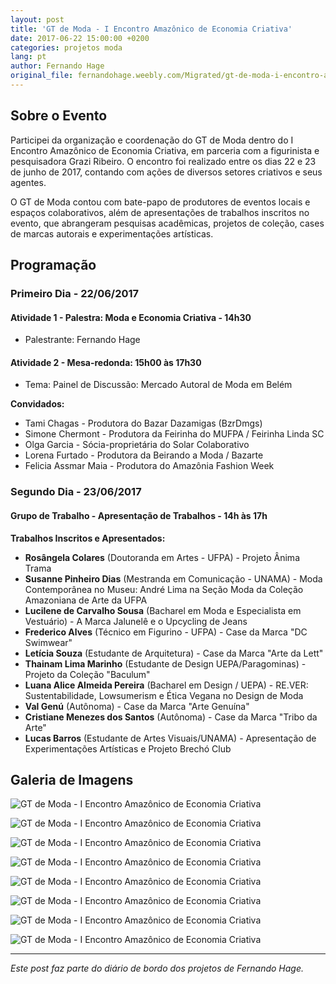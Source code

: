 ```yaml
---
layout: post
title: 'GT de Moda - I Encontro Amazônico de Economia Criativa'
date: 2017-06-22 15:00:00 +0200
categories: projetos moda
lang: pt
author: Fernando Hage
original_file: fernandohage.weebly.com/Migrated/gt-de-moda-i-encontro-amazonico-de-economia-criativa.html
---
```


## Sobre o Evento

Participei da organização e coordenação do GT de Moda dentro do I Encontro Amazônico de Economia Criativa, em parceria com a figurinista e pesquisadora Grazi Ribeiro. O encontro foi realizado entre os dias 22 e 23 de junho de 2017, contando com ações de diversos setores criativos e seus agentes.

O GT de Moda contou com bate-papo de produtores de eventos locais e espaços colaborativos, além de apresentações de trabalhos inscritos no evento, que abrangeram pesquisas acadêmicas, projetos de coleção, cases de marcas autorais e experimentações artísticas.

## Programação

### Primeiro Dia - 22/06/2017

#### Atividade 1 - Palestra: Moda e Economia Criativa - 14h30

- Palestrante: Fernando Hage

#### Atividade 2 - Mesa-redonda: 15h00 às 17h30

- Tema: Painel de Discussão: Mercado Autoral de Moda em Belém

**Convidados:**

- Tami Chagas - Produtora do Bazar Dazamigas (BzrDmgs)
- Simone Chermont - Produtora da Feirinha do MUFPA / Feirinha Linda SC
- Olga Garcia - Sócia-proprietária do Solar Colaborativo
- Lorena Furtado - Produtora da Beirando a Moda / Bazarte
- Felicia Assmar Maia - Produtora do Amazônia Fashion Week

### Segundo Dia - 23/06/2017

#### Grupo de Trabalho - Apresentação de Trabalhos - 14h às 17h

**Trabalhos Inscritos e Apresentados:**

- **Rosângela Colares** (Doutoranda em Artes - UFPA) - Projeto Ânima Trama
- **Susanne Pinheiro Dias** (Mestranda em Comunicação - UNAMA) - Moda Contemporânea no Museu: André Lima na Seção Moda da Coleção Amazoniana de Arte da UFPA
- **Lucilene de Carvalho Sousa** (Bacharel em Moda e Especialista em Vestuário) - A Marca Jalunelê e o Upcycling de Jeans
- **Frederico Alves** (Técnico em Figurino - UFPA) - Case da Marca "DC Swimwear"
- **Letícia Souza** (Estudante de Arquitetura) - Case da Marca "Arte da Lett"
- **Thainam Lima Marinho** (Estudante de Design UEPA/Paragominas) - Projeto da Coleção "Baculum"
- **Luana Alice Almeida Pereira** (Bacharel em Design / UEPA) - RE.VER: Sustentabilidade, Lowsumerism e Ética Vegana no Design de Moda
- **Val Genú** (Autônoma) - Case da Marca "Arte Genuína"
- **Cristiane Menezes dos Santos** (Autônoma) - Case da Marca "Tribo da Arte"
- **Lucas Barros** (Estudante de Artes Visuais/UNAMA) - Apresentação de Experimentações Artísticas e Projeto Brechó Club

## Galeria de Imagens

![GT de Moda - I Encontro Amazônico de Economia Criativa](/assets/images/2017-06-22-gt-moda-encontro-amazonico-economia-criativa-01.jpg)

![GT de Moda - I Encontro Amazônico de Economia Criativa](/assets/images/2017-06-22-gt-moda-encontro-amazonico-economia-criativa-02.jpg)

![GT de Moda - I Encontro Amazônico de Economia Criativa](/assets/images/2017-06-22-gt-moda-encontro-amazonico-economia-criativa-03.jpg)

![GT de Moda - I Encontro Amazônico de Economia Criativa](/assets/images/2017-06-22-gt-moda-encontro-amazonico-economia-criativa-04.jpg)

![GT de Moda - I Encontro Amazônico de Economia Criativa](/assets/images/2017-06-22-gt-moda-encontro-amazonico-economia-criativa-05.jpg)

![GT de Moda - I Encontro Amazônico de Economia Criativa](/assets/images/2017-06-22-gt-moda-encontro-amazonico-economia-criativa-06.jpg)

![GT de Moda - I Encontro Amazônico de Economia Criativa](/assets/images/2017-06-22-gt-moda-encontro-amazonico-economia-criativa-07.jpg)

![GT de Moda - I Encontro Amazônico de Economia Criativa](/assets/images/2017-06-22-gt-moda-encontro-amazonico-economia-criativa-08.jpg)

---

*Este post faz parte do diário de bordo dos projetos de Fernando Hage.*
